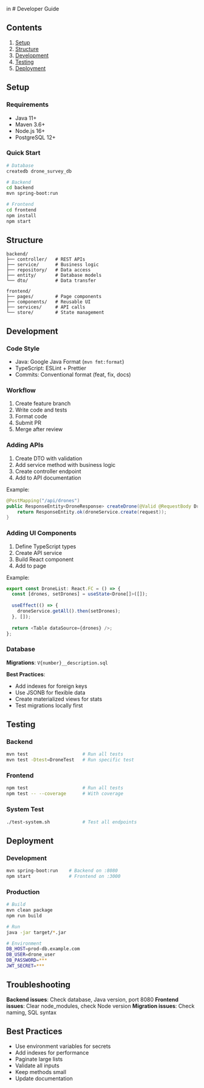 in # Developer Guide

## Contents
1. [Setup](#setup)
2. [Structure](#structure)
3. [Development](#development)
4. [Testing](#testing)
5. [Deployment](#deployment)

## Setup

### Requirements
- Java 11+
- Maven 3.6+
- Node.js 16+
- PostgreSQL 12+

### Quick Start
```bash
# Database
createdb drone_survey_db

# Backend
cd backend
mvn spring-boot:run

# Frontend
cd frontend
npm install
npm start
```

## Structure

```
backend/
├── controller/   # REST APIs
├── service/      # Business logic
├── repository/   # Data access
├── entity/       # Database models
└── dto/          # Data transfer

frontend/
├── pages/        # Page components
├── components/   # Reusable UI
├── services/     # API calls
└── store/        # State management
```

## Development

### Code Style
- Java: Google Java Format (`mvn fmt:format`)
- TypeScript: ESLint + Prettier
- Commits: Conventional format (feat, fix, docs)

### Workflow
1. Create feature branch
2. Write code and tests
3. Format code
4. Submit PR
5. Merge after review

### Adding APIs

1. Create DTO with validation
2. Add service method with business logic
3. Create controller endpoint
4. Add to API documentation

Example:
```java
@PostMapping("/api/drones")
public ResponseEntity<DroneResponse> createDrone(@Valid @RequestBody DroneRequest request) {
    return ResponseEntity.ok(droneService.create(request));
}
```

### Adding UI Components

1. Define TypeScript types
2. Create API service
3. Build React component
4. Add to page

Example:
```typescript
export const DroneList: React.FC = () => {
  const [drones, setDrones] = useState<Drone[]>([]);
  
  useEffect(() => {
    droneService.getAll().then(setDrones);
  }, []);
  
  return <Table dataSource={drones} />;
};
```

### Database

**Migrations**: `V{number}__description.sql`

**Best Practices**:
- Add indexes for foreign keys
- Use JSONB for flexible data
- Create materialized views for stats
- Test migrations locally first

## Testing

### Backend
```bash
mvn test                    # Run all tests
mvn test -Dtest=DroneTest   # Run specific test
```

### Frontend
```bash
npm test                    # Run all tests
npm test -- --coverage      # With coverage
```

### System Test
```bash
./test-system.sh            # Test all endpoints
```

## Deployment

### Development
```bash
mvn spring-boot:run    # Backend on :8080
npm start              # Frontend on :3000
```

### Production
```bash
# Build
mvn clean package
npm run build

# Run
java -jar target/*.jar

# Environment
DB_HOST=prod-db.example.com
DB_USER=drone_user
DB_PASSWORD=***
JWT_SECRET=***
```

## Troubleshooting

**Backend issues**: Check database, Java version, port 8080
**Frontend issues**: Clear node_modules, check Node version
**Migration issues**: Check naming, SQL syntax

## Best Practices

- Use environment variables for secrets
- Add indexes for performance
- Paginate large lists
- Validate all inputs
- Keep methods small
- Update documentation